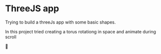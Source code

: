 # ThreeJS app
Trying to build a threeJs app with some basic shapes.

In this project tried creating a torus rotationg in space and animate during scroll

:stars: